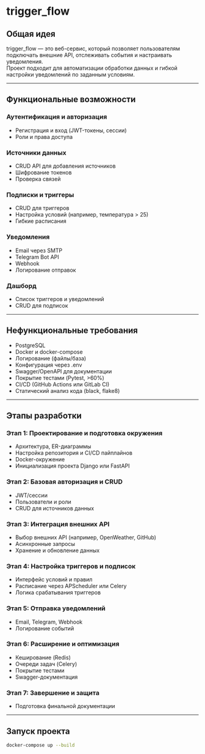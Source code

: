 # trigger_flow

## Общая идея

trigger_flow — это веб-сервис, который позволяет пользователям подключать внешние API, отслеживать события и настраивать уведомления.  
Проект подходит для автоматизации обработки данных и гибкой настройки уведомлений по заданным условиям.

---

## Функциональные возможности

### Аутентификация и авторизация

- Регистрация и вход (JWT-токены, сессии)
- Роли и права доступа

### Источники данных

- CRUD API для добавления источников
- Шифрование токенов
- Проверка связей

### Подписки и триггеры

- CRUD для триггеров
- Настройка условий (например, температура > 25)
- Гибкие расписания

### Уведомления

- Email через SMTP
- Telegram Bot API
- Webhook
- Логирование отправок

### Дашборд

- Список триггеров и уведомлений
- CRUD для подписок

---

## Нефункциональные требования

- PostgreSQL
- Docker и docker-compose
- Логирование (файлы/база)
- Конфигурация через .env
- Swagger/OpenAPI для документации
- Покрытие тестами (Pytest, >60%)
- CI/CD (GitHub Actions или GitLab CI)
- Статический анализ кода (black, flake8)

---

## Этапы разработки

### Этап 1: Проектирование и подготовка окружения

- Архитектура, ER-диаграммы
- Настройка репозитория и CI/CD пайплайнов
- Docker-окружение
- Инициализация проекта Django или FastAPI

### Этап 2: Базовая авторизация и CRUD

- JWT/сессии
- Пользователи и роли
- CRUD для источников данных

### Этап 3: Интеграция внешних API

- Выбор внешних API (например, OpenWeather, GitHub)
- Асинхронные запросы
- Хранение и обновление данных

### Этап 4: Настройка триггеров и подписок

- Интерфейс условий и правил
- Расписание через APScheduler или Celery
- Логика срабатывания триггеров

### Этап 5: Отправка уведомлений

- Email, Telegram, Webhook
- Логирование событий

### Этап 6: Расширение и оптимизация

- Кеширование (Redis)
- Очереди задач (Celery)
- Покрытие тестами
- Swagger-документация

### Этап 7: Завершение и защита

- Подготовка финальной документации

---

## Запуск проекта

```bash
docker-compose up --build 

